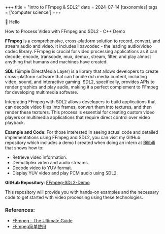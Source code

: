 +++
title = "intro to FFmpeg & SDL2"
date = 2024-07-14
[taxonomies]
tags = ['computer science']
+++

👋 Hello 

How to Process Video with FFmpeg and SDL2 - C++ Demo

**FFmpeg** is a comprehensive, cross-platform solution to record, convert, and stream audio and video. It includes libavcodec - the leading audio/video codec library. FFmpeg is crucial for video processing applications as it can decode, encode, transcode, mux, demux, stream, filter, and play almost anything that humans and machines have created.

**SDL** (Simple DirectMedia Layer) is a library that allows developers to create cross-platform software that can handle rich media content, including video, sound, and interactive gaming. SDL2, specifically, provides APIs to render graphics and play audio, making it a perfect complement to FFmpeg for developing multimedia software.

Integrating FFmpeg with SDL2 allows developers to build applications that can decode video files into frames, convert them into textures, and then render these textures. This process is essential for creating custom video players or multimedia applications that require direct control over video playback.

**Example and Code**:  For those interested in seeing actual code and detailed implementations using FFmpeg and SDL2, you can visit my GitHub repository which includes a demo I created when doing an intern at [Bilibili](https://en.wikipedia.org/wiki/Bilibili) that shows how to:

- Retrieve video information.
- Demultiplex video and audio streams.
- Decode video to YUV format.
- Display YUV video and play PCM audio using SDL2.

**GitHub Repository**: [FFmpeg-SDL2-Demo](https://github.com/guochenmeinian/FFmpeg-SDL2-Demo)

This repository will provide you with hands-on examples and the necessary code to get started with video processing using these technologies.


### References:
- [FFmpeg - The Ultimate Guide](https://img.ly/blog/ultimate-guide-to-ffmpeg/#editing-video)
- [FFmpeg简单使用](https://www.cnblogs.com/vczf/p/13541559.html)
